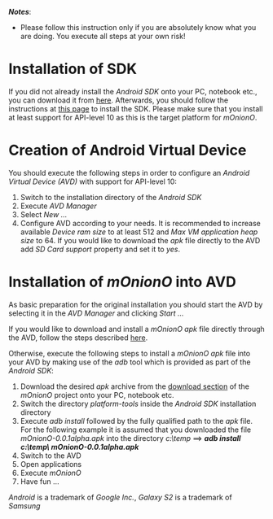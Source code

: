 _**Notes**_:
  * Please follow this instruction only if you are absolutely know what you are doing. You execute all steps at your own risk!

# Installation of SDK #
If you did not already install the _Android SDK_ onto your PC, notebook etc., you can download it from [here](http://developer.android.com/sdk/index.html). Afterwards, you should follow the instructions at [this page](http://developer.android.com/sdk/installing.html) to install the SDK. Please make sure that you install at least support for API-level 10 as this is the target platform for _mOnionO_.

# Creation of Android Virtual Device #
You should execute the following steps in order to configure an _Android Virtual Device (AVD)_ with support for API-level 10:
  1. Switch to the installation directory of the _Android SDK_
  1. Execute _AVD Manager_
  1. Select _New …_
  1. Configure AVD according to your needs. It is recommended to increase available _Device ram size_ to at least 512 and _Max VM application heap size_ to 64. If you would like to download the _apk_ file directly to the AVD add _SD Card support_ property and set it to _yes_.

# Installation of _mOnionO_ into AVD #
As basic preparation for the original installation you should start the AVD by selecting it in the _AVD Manager_ and clicking _Start …_

If you would like to download and install a _mOnionO apk_ file directly through the AVD, follow the steps described [here](ApkInstallation.md).

Otherwise, execute the following steps to install a _mOnionO_ _apk_ file into your AVD by making use of the _adb_ tool which is provided as part of the _Android SDK_:
  1. Download the desired _apk_ archive from the [download section](http://code.google.com/p/moniono/downloads/list) of the _mOnionO_ project onto your PC, notebook etc.
  1. Switch the directory _platform-tools_ inside the _Android SDK_ installation directory
  1. Execute _adb install_ followed by the fully qualified path to the _apk_ file. For the following example it is assumed that you downloaded the file _mOnionO-0.0.1alpha.apk_ into the directory _c:\temp_ ==> **_adb install c:\temp\ mOnionO-0.0.1alpha.apk_**
  1. Switch to the AVD
  1. Open applications
  1. Execute _mOnionO_
  1. Have fun …

_Android_ is a trademark of _Google Inc._, _Galaxy S2_ is a trademark of _Samsung_